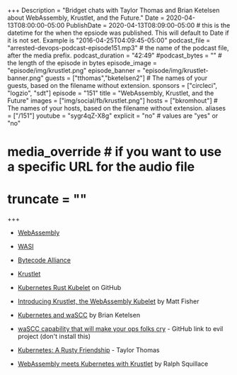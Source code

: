 +++
Description = "Bridget chats with Taylor Thomas and Brian Ketelsen about WebAssembly, Krustlet, and the Future."
Date = 2020-04-13T08:00:00-05:00
PublishDate = 2020-04-13T08:09:00-05:00 # this is the datetime for the when the epsiode was published. This will default to Date if it is not set. Example is "2016-04-25T04:09:45-05:00"
podcast_file = "arrested-devops-podcast-episode151.mp3" # the name of the podcast file, after the media prefix.
podcast_duration = "42:49"
#podcast_bytes = "" # the length of the episode in bytes
episode_image = "episode/img/krustlet.png"
episode_banner = "episode/img/krustlet-banner.png"
guests = ["tthomas","bketelsen2"] # The names of your guests, based on the filename without extension.
sponsors = ["circleci", "logzio", "sdt"]
episode = "151"
title = "WebAssembly, Krustlet, and the Future"
images = ["img/social/fb/krustlet.png"]
hosts = ["bkromhout"] # The names of your hosts, based on the filename without extension.
aliases = ["/151"]
youtube = "sygr4qZ-X8g"
explicit = "no" # values are "yes" or "no"
# media_override # if you want to use a specific URL for the audio file
# truncate = ""
+++

- [WebAssembly](https://webassembly.org/)

- [WASI](https://wasi.dev/)

- [Bytecode Alliance](https://bytecodealliance.org/)

- [Krustlet](https://github.com/deislabs/krustlet)

- [Kubernetes Rust Kubelet](https://github.com/deislabs/krustlet) on GitHub

- [Introducing Krustlet, the WebAssembly Kubelet](https://deislabs.io/posts/introducing-krustlet/) by Matt Fisher

- [Kubernetes and waSCC](http://www.brianketelsen.com/blog/Kubernetes-and-waSCC) by Brian Ketelsen

- [waSCC capability that will make your ops folks cry](https://github.com/bketelsen/shell) - GitHub link to evil project (don't install this)

- [Kubernetes: A Rusty Friendship](https://deislabs.io/posts/kubernetes-a-rusty-friendship/) - Taylor Thomas

- [WebAssembly meets Kubernetes with Krustlet](https://cloudblogs.microsoft.com/opensource/2020/04/07/announcing-krustlet-kubernetes-rust-kubelet-webassembly-wasm/) by Ralph Squillace
